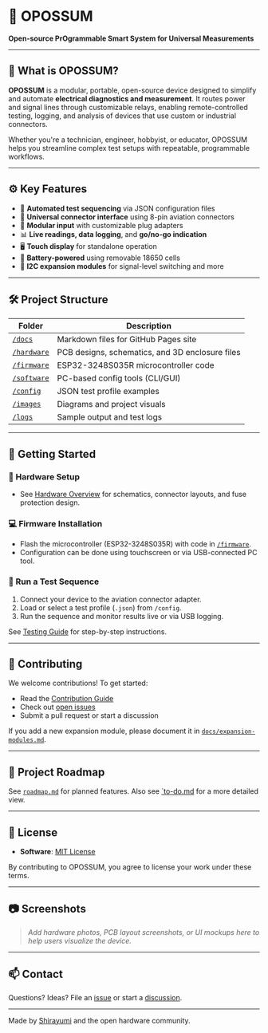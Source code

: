 # 🦝 OPOSSUM
**Open-source PrOgrammable Smart System for Universal Measurements**

---

## 📌 What is OPOSSUM?

**OPOSSUM** is a modular, portable, open-source device designed to simplify and automate **electrical diagnostics and measurement**. It routes power and signal lines through customizable relays, enabling remote-controlled testing, logging, and analysis of devices that use custom or industrial connectors.

Whether you're a technician, engineer, hobbyist, or educator, OPOSSUM helps you streamline complex test setups with repeatable, programmable workflows.

---

## ⚙️ Key Features

- 🔄 **Automated test sequencing** via JSON configuration files
- 🔌 **Universal connector interface** using 8-pin aviation connectors
- 🔧 **Modular input** with customizable plug adapters
- 📊 **Live readings, data logging**, and **go/no-go indication**
- 🖥️ **Touch display** for standalone operation
- 🔋 **Battery-powered** using removable 18650 cells
- 🧩 **I2C expansion modules** for signal-level switching and more

---

## 🛠️ Project Structure

| Folder                    | Description                                         |
|---------------------------|-----------------------------------------------------|
| [`/docs`](docs/)          | Markdown files for GitHub Pages site                |
| [`/hardware`](hardware/)  | PCB designs, schematics, and 3D enclosure files     |
| [`/firmware`](firmware/)  | ESP32-3248S035R microcontroller code                |
| [`/software`](software/)  | PC-based config tools (CLI/GUI)                     |
| [`/config`](config/)      | JSON test profile examples                          |
| [`/images`](images/)      | Diagrams and project visuals                        |
| [`/logs`](logs/)          | Sample output and test logs                         |

---

## 🚀 Getting Started

### 🔧 Hardware Setup
- See [Hardware Overview](docs/hardware.md) for schematics, connector layouts, and fuse protection design.

### 💻 Firmware Installation
- Flash the microcontroller (ESP32-3248S035R) with code in [`/firmware`](firmware/).
- Configuration can be done using touchscreen or via USB-connected PC tool.

### 🧪 Run a Test Sequence
1. Connect your device to the aviation connector adapter.
2. Load or select a test profile (`.json`) from `/config`.
3. Run the sequence and monitor results live or via USB logging.

See [Testing Guide](docs/testing.md) for step-by-step instructions.

---

## 🔄 Contributing

We welcome contributions! To get started:
- Read the [Contribution Guide](CONTRIBUTING.md)
- Check out [open issues](https://github.com/Shirayumi/OPOSSUM/issues)
- Submit a pull request or start a discussion

If you add a new expansion module, please document it in [`docs/expansion-modules.md`](docs/expansion-modules.md).

---

## 📅 Project Roadmap

See [`roadmap.md`](roadmap.md) for planned features.
Also see [`to-do.md](docs/to-do.md) for a more detailed view.

---

## 🧾 License

- **Software**: [MIT License](LICENSE)

By contributing to OPOSSUM, you agree to license your work under these terms.

---

## 📷 Screenshots

> _Add hardware photos, PCB layout screenshots, or UI mockups here to help users visualize the device._

---

## 📫 Contact

Questions? Ideas? File an [issue](https://github.com/Shirayumi/OPOSSUM/issues) or start a [discussion](https://github.com/Shirayumi/OPOSSUM/discussions).

---

Made by [Shirayumi](https://github.com/Shirayumi) and the open hardware community.
